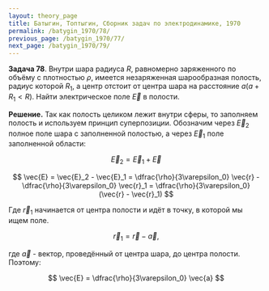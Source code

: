 ```yaml
---
layout: theory_page
title: Батыгин, Топтыгин, Сборник задач по электродинамике, 1970
permalink: /batygin_1970/78/
previous_page: /batygin_1970/77/
next_page: /batygin_1970/79/
---
```


**Задача 78**. Внутри шара радиуса $R$, равномерно заряженного по объёму с плотностью $\rho$, имеется незаряженная шарообразная полость, радиус которой $R_1$, а центр отстоит от центра шара на расстояние $a(a + R_1 < R)$. Найти электрическое поле $\vec{E}$ в полости.

**Решение.** Так как полость целиком лежит внутри сферы, то заполняем полость и используем принцип суперпозиции. Обозначим через $\vec{E}_2$ полное поле шара с заполненной полостью, а через $\vec{E}_1$ поле заполненной области:

$$
\vec{E}_2 = \vec{E}_1 + \vec{E}
$$

$$
\vec{E} = \vec{E}_2 - \vec{E}_1 = \dfrac{\rho}{3\varepsilon_0} \vec{r} - \dfrac{\rho}{3\varepsilon_0} \vec{r}_1 = \dfrac{\rho}{3\varepsilon_0} (\vec{r} - \vec{r}_1)
$$

Где $\vec{r}_1$ начинается от центра полости и идёт в точку, в которой мы ищем поле.

$$
\vec{r}_1 = \vec{r} - \vec{a},
$$

где $\vec{a}$ - вектор, проведённый от центра шара, до центра полости. Поэтому:

$$
\vec{E} = \dfrac{\rho}{3\varepsilon_0} \vec{a}
$$
